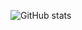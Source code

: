 <!--
**Jay-Plumb/jay-plumb** is a ✨ _special_ ✨ repository because its `README.md` (this file) appears on your GitHub profile.

Here are some ideas to get you started:

- 🔭 I’m currently working on ...
- 🌱 I’m currently learning ...
- 👯 I’m looking to collaborate on ...
- 🤔 I’m looking for help with ...
- 💬 Ask me about ...
- 📫 How to reach me: ...
- ⚡ Fun fact: ...
-->

![GitHub stats](https://github-readme-stats.vercel.app/api?username=Jay-Plumb&show_icons=true&bg_color=00000000&count_private=true)

